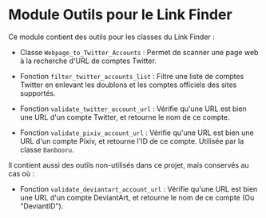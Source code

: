 # Module Outils pour le Link Finder

Ce module contient des outils pour les classes du Link Finder :

* Classe `Webpage_to_Twitter_Accounts` : Permet de scanner une page web à la recherche d'URL de comptes Twitter.

* Fonction `filter_twitter_accounts_list` : Filtre une liste de comptes Twitter en enlevant les doublons et les comptes officiels des sites supportés.

* Fonction `validate_twitter_account_url` : Vérifie qu'une URL est bien une URL d'un compte Twitter, et retourne le nom de ce compte.

* Fonction `validate_pixiv_account_url` : Vérifie qu'une URL est bien une URL d'un compte Pixiv, et retourne l'ID de ce compte.
  Utilisée par la classe `Danbooru`.

Il contient aussi des outils non-utilisés dans ce projet, mais conservés au cas où :

* Fonction `validate_deviantart_account_url` : Vérifie qu'une URL est bien une URL d'un compte DeviantArt, et retourne le nom de ce compte (Ou "DeviantID").
